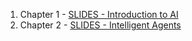 1. Chapter 1 - [SLIDES - Introduction to AI](AI_Chapter_01.pdf)
1. Chapter 2 - [SLIDES - Intelligent Agents](https://docs.google.com/presentation/d/1GFfhxmMspefqCIeSI8fmfTCw2T_R3GTiWaUZAUFkwgo/edit?usp=sharing)
